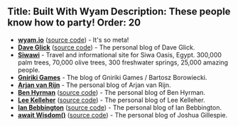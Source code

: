 Title: Built With Wyam
Description: These people know how to party!
Order: 20
---

- **[wyam.io](http://wyam.io)** ([source code](https://github.com/Wyamio/Wyam.Web)) - It's so meta!
- **[Dave Glick](http://daveaglick.com)** ([source code](https://github.com/daveaglick/daveaglick)) - The personal blog of Dave Glick.
- **[Siwawi](http://siwawi.com/)** - Travel and informational site for Siwa Oasis, Egypt. 300,000 palm trees, 70,000 olive trees, 300 freshwater springs, 25,000 amazing people.
- **[Gniriki Games](http://gniriki.com)** - The blog of Gniriki Games / Bartosz Borowiecki.
- **[Arjan van Rijn](http://arjanvanrijn.com)** - The personal blog of Arjan van Rijn.  
- **[Ben Hyrman](http://hyr.mn)** ([source code](https://github.com/hyrmn/hyr.mn)) - The personal blog of Ben Hyrman.
- **[Lee Kelleher](https://leekelleher.com)** ([source code](https://github.com/leekelleher/leekelleher.com)) - The personal blog of Lee Kelleher.
- **[Ian Bebbington](http://ian.bebbs.co.uk)** ([source code](https://github.com/ibebbs/ibebbs.github.io)) - The personal blog of Ian Bebbington.
- **[await Wisdom()](https://blog.awaitwisdom.com/)** ([source code](https://github.com/jcgillespie/awaitWisdom)) - The personal blog of Joshua Gillespie.
